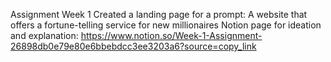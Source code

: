 Assignment Week 1
Created a landing page for a prompt: A website that offers a fortune-telling service for new millionaires
Notion page for ideation and explanation:
https://www.notion.so/Week-1-Assignment-26898db0e79e80e6bbebdcc3ee3203a6?source=copy_link
